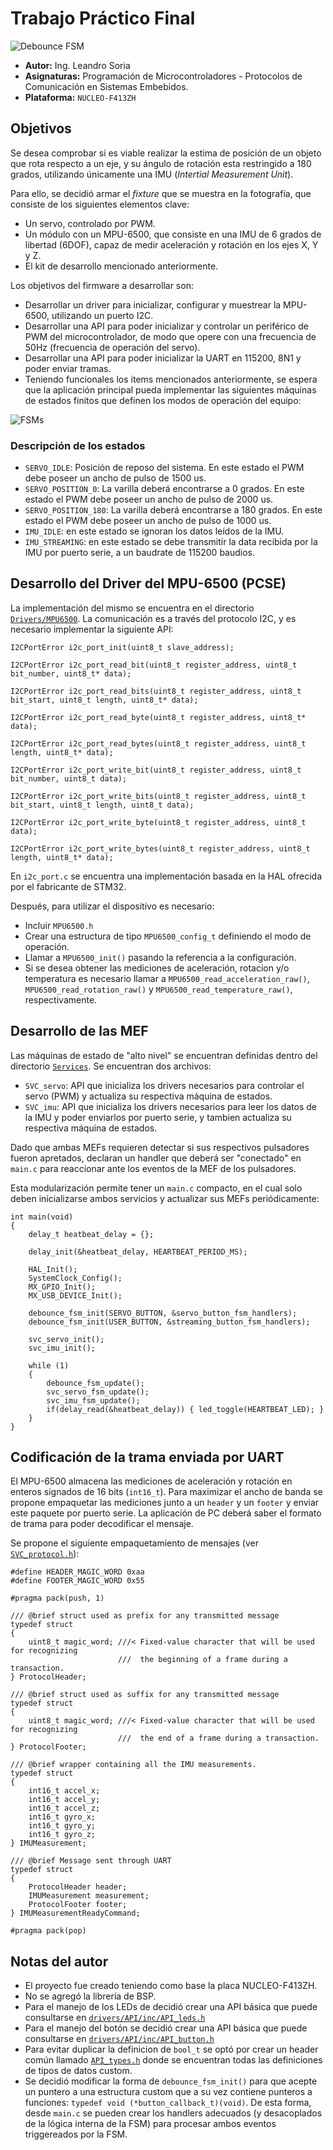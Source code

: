 # Trabajo Práctico Final

![Debounce FSM](Resources/device.jpg "Dispositivo montado")
* **Autor:** Ing. Leandro Soria
* **Asignaturas:** Programación de Microcontroladores - Protocolos de Comunicación en Sistemas Embebidos.
* **Plataforma:** `NUCLEO-F413ZH`

## Objetivos
Se desea comprobar si es viable realizar la estima de posición de un objeto que rota respecto a un eje, y su ángulo de rotación esta restringido a 180 grados, utilizando únicamente una IMU (*Intertial Measurement Unit*).

Para ello, se decidió armar el *fixture* que se muestra en la fotografía, que consiste de los siguientes elementos clave:
* Un servo, controlado por PWM.
* Un módulo con un MPU-6500, que consiste en una IMU de 6 grados de libertad (6DOF), capaz de medir aceleración y rotación en los ejes X, Y y Z.
* El kit de desarrollo mencionado anteriormente.

Los objetivos del firmware a desarrollar son:
* Desarrollar un driver para inicializar, configurar y muestrear la MPU-6500, utilizando un puerto I2C.
* Desarrollar una API para poder inicializar y controlar un periférico de PWM del microcontrolador, de modo que opere con una frecuencia de 50Hz (frecuencia de operación del servo).
* Desarrollar una API para poder inicializar la UART en 115200, 8N1 y poder enviar tramas.
* Teniendo funcionales los items mencionados anteriormente, se espera que la aplicación principal pueda implementar las siguientes máquinas de estados finitos que definen los modos de operación del equipo:

![FSMs](Resources/fsm.png "Máquinas de Estado del dispositivo")

### Descripción de los estados
* `SERVO_IDLE`: Posición de reposo del sistema. En este estado el PWM debe poseer un ancho de pulso de 1500 us.
* `SERVO_POSITION_0`: La varilla deberá encontrarse a 0 grados. En este estado el PWM debe poseer un ancho de pulso de 2000 us.
* `SERVO_POSITION_180`: La varilla deberá encontrarse a 180 grados. En este estado el PWM debe poseer un ancho de pulso de 1000 us.
* `IMU_IDLE`: en este estado se ignoran los datos leídos de la IMU.
* `IMU_STREAMING`: en este estado se debe transmitir la data recibida por la IMU por puerto serie, a un baudrate de 115200 baudios.


## Desarrollo del Driver del MPU-6500 (PCSE)
La implementación del mismo se encuentra en el directorio [`Drivers/MPU6500`](https://github.com/lmsoria/cese-pdm-workspace/tree/main/tp-final/Drivers/MPU6500). La comunicación es a través del protocolo I2C, y es necesario implementar la siguiente API:
```
I2CPortError i2c_port_init(uint8_t slave_address);

I2CPortError i2c_port_read_bit(uint8_t register_address, uint8_t bit_number, uint8_t* data);

I2CPortError i2c_port_read_bits(uint8_t register_address, uint8_t bit_start, uint8_t length, uint8_t* data);

I2CPortError i2c_port_read_byte(uint8_t register_address, uint8_t* data);

I2CPortError i2c_port_read_bytes(uint8_t register_address, uint8_t length, uint8_t* data);

I2CPortError i2c_port_write_bit(uint8_t register_address, uint8_t bit_number, uint8_t data);

I2CPortError i2c_port_write_bits(uint8_t register_address, uint8_t bit_start, uint8_t length, uint8_t data);

I2CPortError i2c_port_write_byte(uint8_t register_address, uint8_t data);

I2CPortError i2c_port_write_bytes(uint8_t register_address, uint8_t length, uint8_t* data);
```

En `i2c_port.c` se encuentra una implementación basada en la HAL ofrecida por el fabricante de STM32.

Después, para utilizar el dispositivo es necesario:
* Incluir `MPU6500.h`
* Crear una estructura de tipo `MPU6500_config_t` definiendo el modo de operación.
* Llamar a `MPU6500_init()` pasando la referencia a la configuración.
* Si se desea obtener las mediciones de aceleración, rotacion y/o temperatura es necesario llamar a `MPU6500_read_acceleration_raw()`, `MPU6500_read_rotation_raw()` y `MPU6500_read_temperature_raw()`, respectivamente.

## Desarrollo de las MEF
Las máquinas de estado de "alto nivel" se encuentran definidas dentro del directorio [`Services`](https://github.com/lmsoria/cese-pdm-workspace/tree/main/tp-final/Services).
Se encuentran dos archivos:
* `SVC_servo`: API que inicializa los drivers necesarios para controlar el servo (PWM) y actualiza su respectiva máquina de estados.
* `SVC_imu`: API que inicializa los drivers necesarios para leer los datos de la IMU y poder enviarlos por puerto serie, y tambien actualiza su respectiva máquina de estados.

Dado que ambas MEFs requieren detectar si sus respectivos pulsadores fueron apretados, declaran un handler que deberá ser "conectado" en `main.c` para reaccionar ante los eventos de la MEF de los pulsadores.

Esta modularización permite tener un `main.c` compacto, en el cual solo deben inicializarse ambos servicios y actualizar sus MEFs periódicamente:
```
int main(void)
{
    delay_t heatbeat_delay = {};

    delay_init(&heatbeat_delay, HEARTBEAT_PERIOD_MS);

    HAL_Init();
    SystemClock_Config();
    MX_GPIO_Init();
    MX_USB_DEVICE_Init();

    debounce_fsm_init(SERVO_BUTTON, &servo_button_fsm_handlers);
    debounce_fsm_init(USER_BUTTON, &streaming_button_fsm_handlers);

    svc_servo_init();
    svc_imu_init();

    while (1)
    {
        debounce_fsm_update();
        svc_servo_fsm_update();
        svc_imu_fsm_update();
        if(delay_read(&heatbeat_delay)) { led_toggle(HEARTBEAT_LED); }
    }
}
```
## Codificación de la trama enviada por UART
El MPU-6500 almacena las mediciones de aceleración y rotación en enteros signados de 16 bits (`int16_t`). Para maximizar el ancho de banda se propone empaquetar las mediciones junto a un `header` y un `footer` y enviar este paquete por puerto serie. La aplicación de PC deberá saber el formato de trama para poder decodificar el mensaje.

Se propone el siguiente empaquetamiento de mensajes (ver [`SVC_protocol.h`](https://github.com/lmsoria/cese-pdm-workspace/blob/main/tp-final/Services/inc/SVC_protocol.h)):
```
#define HEADER_MAGIC_WORD 0xaa
#define FOOTER_MAGIC_WORD 0x55

#pragma pack(push, 1)

/// @brief struct used as prefix for any transmitted message
typedef struct
{
    uint8_t magic_word; ///< Fixed-value character that will be used for recognizing
                        ///  the beginning of a frame during a transaction.
} ProtocolHeader;

/// @brief struct used as suffix for any transmitted message
typedef struct
{
    uint8_t magic_word; ///< Fixed-value character that will be used for recognizing
                        ///  the end of a frame during a transaction.
} ProtocolFooter;

/// @brief wrapper containing all the IMU measurements.
typedef struct
{
    int16_t accel_x;
    int16_t accel_y;
    int16_t accel_z;
    int16_t gyro_x;
    int16_t gyro_y;
    int16_t gyro_z;
} IMUMeasurement;

/// @brief Message sent through UART
typedef struct
{
    ProtocolHeader header;
    IMUMeasurement measurement;
    ProtocolFooter footer;
} IMUMeasurementReadyCommand;

#pragma pack(pop)
```

## Notas del autor
* El proyecto fue creado teniendo como base la placa NUCLEO-F413ZH.
* No se agregó la librería de BSP.
* Para el manejo de los LEDs de decidió crear una API básica que puede consultarse en [`drivers/API/inc/API_leds.h`](https://github.com/lmsoria/cese-pdm-workspace/blob/main/tp-final/Drivers/API/inc/API_leds.h)
* Para el manejo del botón se decidió crear una API básica que puede consultarse en [`drivers/API/inc/API_button.h`](https://github.com/lmsoria/cese-pdm-workspace/blob/main/tp-final/Drivers/API/inc/API_button.h)
* Para evitar duplicar la definicion de `bool_t` se optó por crear un header común llamado [`API_types.h`](https://github.com/lmsoria/cese-pdm-workspace/blob/main/tp-final/Drivers/API/inc/API_types.h) donde se encuentran todas las definiciones de tipos de datos custom.
* Se decidió modificar la forma de `debounce_fsm_init()` para que acepte un puntero a una estructura custom que a su vez contiene punteros a funciones: `typedef void (*button_callback_t)(void)`. De esta forma, desde `main.c` se pueden crear los handlers adecuados (y desacoplados de la lógica interna de la FSM) para procesar ambos eventos triggereados por la FSM.